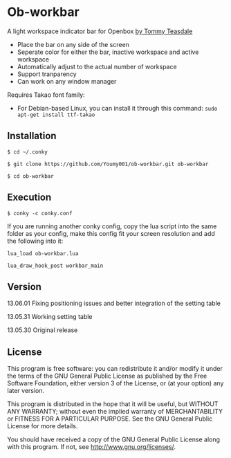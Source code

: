 Ob-workbar
=========

A light workspace indicator bar for Openbox [by Tommy Teasdale]

  - Place the bar on any side of the screen
  - Seperate color for either the bar, inactive workspace and active workspace
  - Automatically adjust to the actual number of workspace
  - Support tranparency
  - Can work on any window manager

Requires Takao font family:

 - For Debian-based Linux, you can install it through this command:
```sudo apt-get install ttf-takao```

Installation
--------------

```$ cd ~/.conky```

```$ git clone https://github.com/Youmy001/ob-workbar.git ob-workbar```

```$ cd ob-workbar```

Execution
------------

```$ conky -c conky.conf```

If you are running another conky config, copy the lua script into the same folder 
as your config, make this config fit your screen resolution and add the following into it:

```lua_load ob-workbar.lua```

```lua_draw_hook_post workbar_main```

Version
------------

  13.06.01		Fixing positioning issues and better integration of the setting table
  
  13.05.31		Working setting table
  
  13.05.30		Original release

License
-

This program is free software: you can redistribute it and/or modify
it under the terms of the GNU General Public License as published by
the Free Software Foundation, either version 3 of the License, or
(at your option) any later version.

This program is distributed in the hope that it will be useful,
but WITHOUT ANY WARRANTY; without even the implied warranty of
MERCHANTABILITY or FITNESS FOR A PARTICULAR PURPOSE.  See the
GNU General Public License for more details.
	
You should have received a copy of the GNU General Public License
along with this program.  If not, see <http://www.gnu.org/licenses/>.


  [by Tommy Teasdale]: http://http://youmy001.deviantart.com/
  
